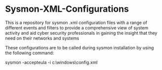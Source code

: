 # Sysmon-XML-Configurations

This is a repository for sysmon .xml configuration files with a range of different events and filters to provide a comprehensive view of system activity and aid cyber security professionals in gaining the insight that they need on their networks and systems

These configurations are to be called during sysmon installation by using the following command:

sysmon -accepteula -i c:\windows\config.xml
